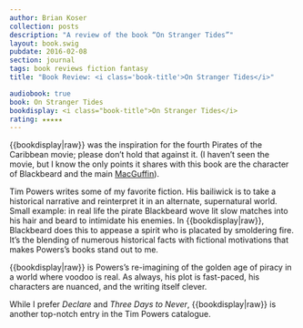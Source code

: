 ```yaml
---
author: Brian Koser
collection: posts
description: "A review of the book “On Stranger Tides”"
layout: book.swig
pubdate: 2016-02-08
section: journal
tags: book reviews fiction fantasy
title: "Book Review: <i class='book-title'>On Stranger Tides</i>"

audiobook: true
book: On Stranger Tides
bookdisplay: <i class="book-title">On Stranger Tides</i> 
rating: ★★★★★
---
```


{{bookdisplay|raw}} was the inspiration for the fourth Pirates of the Caribbean movie; please don’t hold that against it. (I haven’t seen the movie, but I know the only points it shares with this book are the character of Blackbeard and the main [MacGuffin](http://en.wikipedia.org/wiki/MacGuffin)).

Tim Powers writes some of my favorite fiction. His bailiwick is to take a historical narrative and reinterpret it in an alternate, supernatural world. Small example: in real life the pirate Blackbeard wove lit slow matches into his hair and beard to intimidate his enemies. In {{bookdisplay|raw}}, Blackbeard does this to appease a spirit who is placated by smoldering fire. It’s the blending of numerous historical facts with fictional motivations that makes Powers’s books stand out to me.

{{bookdisplay|raw}} is Powers’s re-imagining of the golden age of piracy in a world where voodoo is real. As always, his plot is fast-paced, his characters are nuanced, and the writing itself clever.

While I prefer <i class="book-title">Declare</i> and <i class="book-title">Three Days to Never</i>, {{bookdisplay|raw}} is another top-notch entry in the Tim Powers catalogue.
